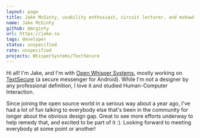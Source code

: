 ```yaml
---
layout: page
title: Jake McGinty, usability enthusiast, circuit lecturer, and mohawk afficionado
name: Jake McGinty
github: @mcginty
url: https://jake.su
tags: developer
status: unspecified
rate: unspecified
projects: WhisperSystems/TextSecure
---
```


Hi all! I'm Jake, and I'm with [Open Whisper Systems](https://whispersystems.org), mostly working on [TextSecure](https://play.google.com/store/apps/details?id=org.thoughtcrime.securesms) (a secure messenger for Android). While I'm not a designer by any professional definition, I love it and studied Human-Computer Interaction.

Since joining the open source world in a serious way about a year ago, I've had a lot of fun talking to everybody else that's been in the community for longer about the obvious design gap. Great to see more efforts underway to help remedy that, and excited to be part of it :). Looking forward to meeting everybody at some point or another!